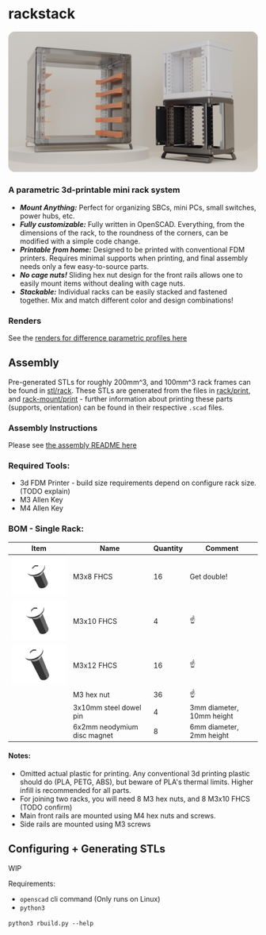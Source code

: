 # rackstack

![display](media/renders/rackDisplayRounded.png)

### A parametric 3d-printable mini rack system
- ***Mount Anything:*** Perfect for organizing SBCs, mini PCs, small switches, power hubs, etc.
- ***Fully customizable:*** Fully written in OpenSCAD. Everything, from the dimensions of the rack, to the roundness of the corners, can be modified with a simple code change.
- ***Printable from home:*** Designed to be printed with conventional FDM printers. Requires minimal supports when printing, and final assembly needs only a few easy-to-source parts. 
- ***No cage nuts!*** Sliding hex nut design for the front rails allows one to easily mount items without dealing with cage nuts.
- ***Stackable:*** Individual racks can be easily stacked and fastened together. Mix and match different color and design combinations!

### Renders
See the [renders for difference parametric profiles here](media/renders)

## Assembly

Pre-generated STLs for roughly 200mm^3, and 100mm^3 rack frames can be found in [stl/rack](stl/rack).
These STLs are generated from the files in [rack/print](rack/print), and [rack-mount/print](rack-mount/print) - further information about printing these parts 
(supports, orientation) can be found in their respective `.scad` files.

### Assembly Instructions
Please see [the assembly README here](./assembly)

### Required Tools:
- 3d FDM Printer - build size requirements depend on configure rack size. (TODO explain)
- M3 Allen Key
- M4 Allen Key

### BOM - Single Rack:

| Item                              | Name                        | Quantity | Comment                   |
|-----------------------------------|-----------------------------|----------|---------------------------|
| ![M3x8](media/bom/m3_8_test.gif)  | M3x8 FHCS                   | 16       | Get double!               |
| ![M3x8](media/bom/m3_10_test.gif) | M3x10 FHCS                  | 4        | ☝️                        |
| ![M3x8](media/bom/m3_12_test.gif) | M3x12 FHCS                  | 16       | ☝️                        |
|                                   | M3 hex nut                  | 36       | ☝️                        |
|                                   | 3x10mm steel dowel pin      | 4        | 3mm diameter, 10mm height |
|                                   | 6x2mm neodymium disc magnet | 8        | 6mm diameter, 2mm height  |
 
#### Notes: 

- Omitted actual plastic for printing. Any conventional 3d printing plastic should do (PLA, PETG, ABS),
but beware of PLA's thermal limits. Higher infill is recommended for all parts.
- For joining two racks, you will need 8 M3 hex nuts, and 8 M3x10 FHCS (TODO confirm)
- Main front rails are mounted using M4 hex nuts and screws.
- Side rails are mounted using M3 screws


## Configuring + Generating STLs

WIP

Requirements:
  - `openscad` cli command (Only runs on Linux)
  - `python3`

`python3 rbuild.py --help`
